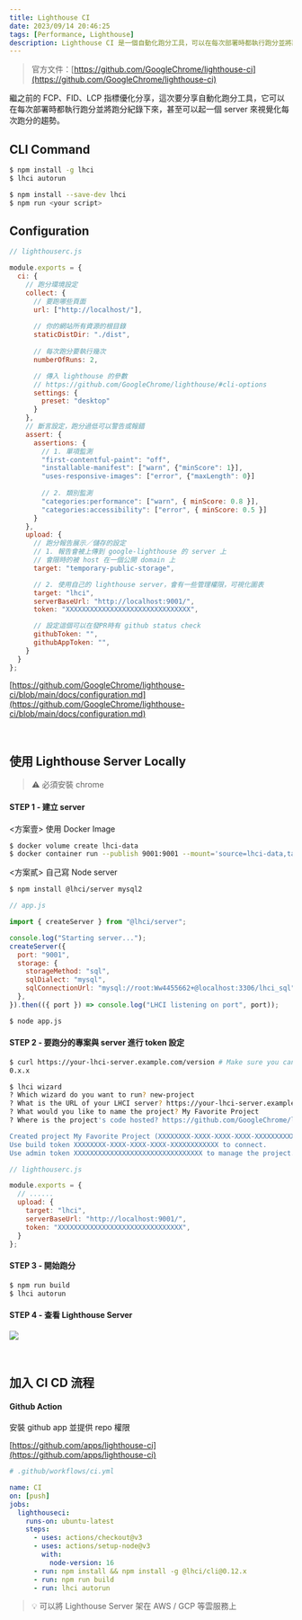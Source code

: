 ```yaml
---
title: Lighthouse CI
date: 2023/09/14 20:46:25
tags: [Performance, Lighthouse]
description: Lighthouse CI 是一個自動化跑分工具，可以在每次部署時都執行跑分並將跑分紀錄下來，甚至可以起一個 server 來視覺化每次跑分的趨勢。
---
```

> 官方文件：[https://github.com/GoogleChrome/lighthouse-ci](https://github.com/GoogleChrome/lighthouse-ci)

繼之前的 FCP、FID、LCP 指標優化分享，這次要分享自動化跑分工具，它可以在每次部署時都執行跑分並將跑分紀錄下來，甚至可以起一個 server 來視覺化每次跑分的趨勢。

## CLI Command

```bash
$ npm install -g lhci
$ lhci autorun
```

```bash
$ npm install --save-dev lhci
$ npm run <your script>
```

## **Configuration**

```js
// lighthouserc.js

module.exports = {
  ci: {
    // 跑分環境設定
    collect: { 
      // 要跑哪些頁面
      url: ["http://localhost/"], 
      
      // 你的網站所有資源的根目錄
      staticDistDir: "./dist", 
      
      // 每次跑分要執行幾次
      numberOfRuns: 2, 

      // 傳入 lighthouse 的參數
      // https://github.com/GoogleChrome/lighthouse/#cli-options
      settings: {
        preset: "desktop"
      }
    },
    // 斷言設定，跑分過低可以警告或報錯
    assert: {
      assertions: {
        // 1. 單項監測
        "first-contentful-paint": "off",
        "installable-manifest": ["warn", {"minScore": 1}],
        "uses-responsive-images": ["error", {"maxLength": 0}]
        
        // 2. 類別監測
        "categories:performance": ["warn", { minScore: 0.8 }],
        "categories:accessibility": ["error", { minScore: 0.5 }]
      }
    },
    upload: {
      // 跑分報告展示／儲存的設定
      // 1. 報告會被上傳到 google-lighthouse 的 server 上
      // 會限時的被 host 在一個公開 domain 上
      target: "temporary-public-storage",

      // 2. 使用自己的 lighthouse server，會有一些管理權限，可視化圖表
      target: "lhci",
      serverBaseUrl: "http://localhost:9001/",
      token: "XXXXXXXXXXXXXXXXXXXXXXXXXXXXXXX",

      // 設定這個可以在發PR時有 github status check
      githubToken: "",
      githubAppToken: "",
    }
  }
};
```

[https://github.com/GoogleChrome/lighthouse-ci/blob/main/docs/configuration.md](https://github.com/GoogleChrome/lighthouse-ci/blob/main/docs/configuration.md)

<br/>

## 使用 Lighthouse Server Locally

> ⚠️ 必須安裝 chrome

#### STEP 1 - 建立  server

<方案壹>  使用 Docker Image

```bash
$ docker volume create lhci-data
$ docker container run --publish 9001:9001 --mount='source=lhci-data,target=/data' --detach patrickhulce/lhci-server
```

<方案貳> 自己寫 Node server

```bash
$ npm install @lhci/server mysql2
```

```javascript
// app.js

import { createServer } from "@lhci/server";

console.log("Starting server...");
createServer({
  port: "9001",
  storage: {
    storageMethod: "sql",
    sqlDialect: "mysql",
    sqlConnectionUrl: "mysql://root:Ww4455662+@localhost:3306/lhci_sql",
  },
}).then(({ port }) => console.log("LHCI listening on port", port));
```

```bash
$ node app.js
```

#### STEP 2 - 要跑分的專案與 server 進行 token 設定

```bash
$ curl https://your-lhci-server.example.com/version # Make sure you can connect to your server.
0.x.x

$ lhci wizard
? Which wizard do you want to run? new-project
? What is the URL of your LHCI server? https://your-lhci-server.example.com/
? What would you like to name the project? My Favorite Project
? Where is the project's code hosted? https://github.com/GoogleChrome/lighthouse-ci

Created project My Favorite Project (XXXXXXXX-XXXX-XXXX-XXXX-XXXXXXXXXXXX)!
Use build token XXXXXXXX-XXXX-XXXX-XXXX-XXXXXXXXXXXX to connect.
Use admin token XXXXXXXXXXXXXXXXXXXXXXXXXXXXXXXX to manage the project.
```

```javascript
// lighthouserc.js

module.exports = {
  // ......
  upload: {
    target: "lhci",
    serverBaseUrl: "http://localhost:9001/",
    token: "XXXXXXXXXXXXXXXXXXXXXXXXXXXXXXX",
  }
};
```

#### STEP 3  - 開始跑分

```bash
$ npm run build
$ lhci autorun
```

#### STEP 4  - 查看 Lighthouse Server

![](/img/content/lighthouse/ci.webp)

<br/>

## 加入 CI CD 流程

#### Github Action

安裝 github app 並提供 repo 權限

[https://github.com/apps/lighthouse-ci](https://github.com/apps/lighthouse-ci)

```yaml
# .github/workflows/ci.yml

name: CI
on: [push]
jobs:
  lighthouseci:
    runs-on: ubuntu-latest
    steps:
      - uses: actions/checkout@v3
      - uses: actions/setup-node@v3
        with:
          node-version: 16
      - run: npm install && npm install -g @lhci/cli@0.12.x
      - run: npm run build
      - run: lhci autorun
```

> 💡 可以將 Lighthouse Server 架在 AWS / GCP 等雲服務上
